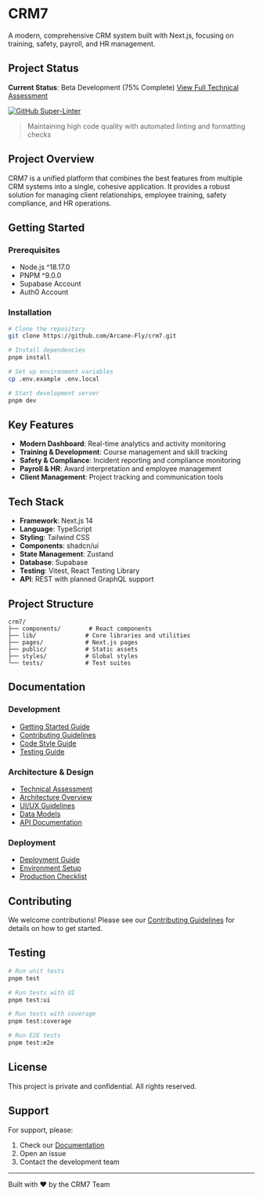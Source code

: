# CRM7

A modern, comprehensive CRM system built with Next.js, focusing on training, safety, payroll, and HR management.

## Project Status

**Current Status**: Beta Development (75% Complete)
[View Full Technical Assessment](docs/TECHNICAL_ASSESSMENT.md)

[![GitHub Super-Linter](https://github.com/Arcane-Fly/crm7/actions/workflows/super-linter.yml/badge.svg)](https://github.com/marketplace/actions/super-linter)

> Maintaining high code quality with automated linting and formatting checks

## Project Overview

CRM7 is a unified platform that combines the best features from multiple CRM systems into a single, cohesive application. It provides a robust solution for managing client relationships, employee training, safety compliance, and HR operations.

## Getting Started

### Prerequisites

- Node.js ^18.17.0
- PNPM ^9.0.0
- Supabase Account
- Auth0 Account

### Installation

```bash
# Clone the repository
git clone https://github.com/Arcane-Fly/crm7.git

# Install dependencies
pnpm install

# Set up environment variables
cp .env.example .env.local

# Start development server
pnpm dev
```

## Key Features

- **Modern Dashboard**: Real-time analytics and activity monitoring
- **Training & Development**: Course management and skill tracking
- **Safety & Compliance**: Incident reporting and compliance monitoring
- **Payroll & HR**: Award interpretation and employee management
- **Client Management**: Project tracking and communication tools

## Tech Stack

- **Framework**: Next.js 14
- **Language**: TypeScript
- **Styling**: Tailwind CSS
- **Components**: shadcn/ui
- **State Management**: Zustand
- **Database**: Supabase
- **Testing**: Vitest, React Testing Library
- **API**: REST with planned GraphQL support

## Project Structure

```tree
crm7/
├── components/        # React components
├── lib/              # Core libraries and utilities
├── pages/            # Next.js pages
├── public/           # Static assets
├── styles/           # Global styles
└── tests/            # Test suites
```

## Documentation

### Development

- [Getting Started Guide](docs/GETTING_STARTED.md)
- [Contributing Guidelines](docs/CONTRIBUTING.md)
- [Code Style Guide](docs/CODE_STYLE.md)
- [Testing Guide](docs/TESTING.md)

### Architecture & Design

- [Technical Assessment](docs/TECHNICAL_ASSESSMENT.md)
- [Architecture Overview](docs/ARCHITECTURE.md)
- [UI/UX Guidelines](docs/UI_UX_GUIDELINES.md)
- [Data Models](docs/DATA_MODELS.md)
- [API Documentation](docs/API.md)

### Deployment

- [Deployment Guide](docs/DEPLOYMENT.md)
- [Environment Setup](docs/ENVIRONMENT.md)
- [Production Checklist](docs/PRODUCTION_CHECKLIST.md)

## Contributing

We welcome contributions! Please see our [Contributing Guidelines](docs/CONTRIBUTING.md) for details on how to get started.

## Testing

```bash
# Run unit tests
pnpm test

# Run tests with UI
pnpm test:ui

# Run tests with coverage
pnpm test:coverage

# Run E2E tests
pnpm test:e2e
```

## License

This project is private and confidential. All rights reserved.

## Support

For support, please:

1. Check our [Documentation](docs/)
1. Open an issue
1. Contact the development team

---

Built with ❤️ by the CRM7 Team
